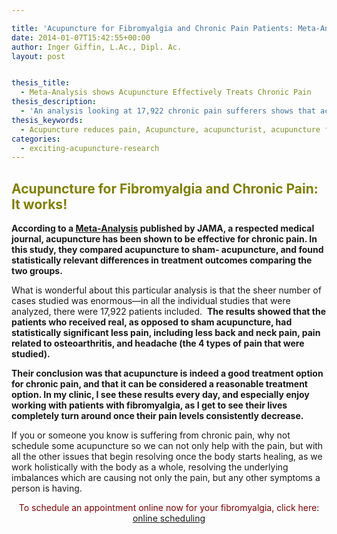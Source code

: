 ```yaml
---

title: 'Acupuncture for Fibromyalgia and Chronic Pain Patients: Meta-Analysis Reveals Acupuncture to be an Effective Treatment Option'
date: 2014-01-07T15:42:55+00:00
author: Inger Giffin, L.Ac., Dipl. Ac.
layout: post


thesis_title:
  - Meta-Analysis shows Acupuncture Effectively Treats Chronic Pain
thesis_description:
  - 'An analysis looking at 17,922 chronic pain sufferers shows that acupuncture is indeed a good treatment option, dramatically helping to reduce many different types of chronic pain. '
thesis_keywords:
  - Acupuncture reduces pain, Acupuncture, acupuncturist, acupuncture fort collins, fort collins acupuncture
categories:
  - exciting-acupuncture-research
---
```

## <span style="color: #808000;">Acupuncture for Fibromyalgia and Chronic Pain: It works!</span>

**According to a <a title="Study Reveals Acupuncture Effective for Chronic Pain" href="http://archinte.jamanetwork.com/article.aspx?articleid=1357513" target="_blank" rel="noopener">Meta-Analysis</a> published by JAMA, a respected medical journal, acupuncture has been shown to be effective for chronic pain. In this study, they compared acupuncture to sham- acupuncture, and found statistically relevant differences in treatment outcomes comparing the two groups.**

What is wonderful about this particular analysis is that the sheer number of cases studied was enormous&#8212;in all the individual studies that were analyzed, there were 17,922 patients included.  **The results showed that the patients who received real, as opposed to sham acupuncture, had statistically significant less pain, including less back and neck pain, pain related to osteoarthritis, and headache (the 4 types of pain that were studied).** 

**Their conclusion was that acupuncture is indeed a good treatment option for chronic pain, and that it can be considered a reasonable treatment option. In my clinic, I see these results every day, and especially enjoy working with patients with fibromyalgia, as I get to see their lives completely turn around once their pain levels consistently decrease.**

If you or someone you know is suffering from chronic pain, why not schedule some acupuncture so we can not only help with the pain, but with all the other issues that begin resolving once the body starts healing, as we work holistically with the body as a whole, resolving the underlying imbalances which are causing not only the pain, but any other symptoms a person is having.

<p style="text-align: center;">
  <span style="color: #800000;">To schedule an appointment online now for your fibromyalgia, click here:</span> <a title="Online Scheduling" href="http://www.wisdomwaysacupuncture.com/acupuncture-online_scheduling/">online scheduling</a>
</p>
